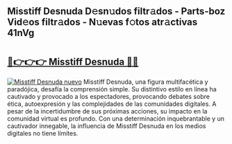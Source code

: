 ## Misstiff Desnuda D𝚎sn𝚞dos filtr𝚊dos - Parts-boz Vid𝚎os filtr𝚊dos - N𝚞evas f𝚘tos atr𝚊ctivas 41nVg

# <h2><a href="http://mbcpdf.tromn.icu/?c=Misstiff+Desnuda">🔗👉👉👉 Misstiff Desnuda 🔗🔗</a></h2>

[![Misstiff Desnuda nuevo](https://i.imgur.com/pEAQMta.gif)](http://mbcpdf.tromn.icu/?c=Misstiff+Desnuda)
Misstiff Desnuda, una figura multifacética y paradójica, desafía la comprensión simple. Su distintivo estilo en línea ha cautivado y provocado a los espectadores, provocando debates sobre ética, autoexpresión y las complejidades de las comunidades digitales. A pesar de la incertidumbre de sus próximas acciones, su impacto en la comunidad virtual es profundo. Con una determinación inquebrantable y un cautivador innegable, la influencia de Misstiff Desnuda en los medios digitales no tiene límites.
